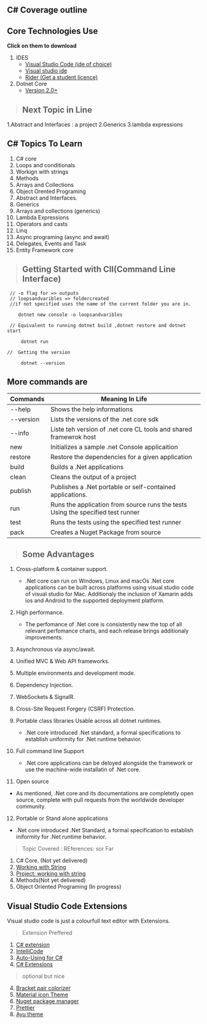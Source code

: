 ## C# Coverage outline
## Core Technologies Use
**Click on them to download**
1. IDES
    - [Visual Studio Code (ide of choice)](https://code.visualstudio.com/download)
    - [Visual studio ide](https://visualstudio.microsoft.com/downloads/)
    - [Rider (Get a student licence)](https://www.jetbrains.com/rider/)
2. Dotnet Core
    - [Version 2.0+](https://dotnet.microsoft.com/download)

>## Next Topic in Line
1.Abstract and Interfaces : a project
2.Generics
3.lambda expressions 


## C# Topics To Learn
1. C# core
2. Loops and conditionals
3. Workign with strings
4. Methods
5. Arrays and Collections
6. Object Orented Programing
7. Abstract and Interfaces.
8. Generics
9. Arrays and collections (generics)
10. Lambda Expressions
11. Operators and casts
12. Linq
12. Async programing (async and await)
13. Delegates, Events and Task
13. Entity Framework core

> ## Getting Started with ClI(Command Line Interface)
```Csharp
 // -o flag for => outputs  
 // loopsandvaribles => foldercreated
 //if not specified uses the name of the current folder you are in.

    dotnet new console -o loopsandvaribles

 // Equivalent to running dotnet build ,dotnet restore and dotnet start 

     dotnet run 

//  Getting the version
    
     dotnet --version
```
## More commands are
|  Commands        | Meaning In Life                            |
|------------------|--------------------------------------------|
| --help           | Shows the help informations                |
| --version        | Lists the versions of the .net core sdk    |
| --info           | Liste teh version of .net core CL tools and shared  framewrok host|
| new              | Initializes a sample .net Console applicaition|
| restore          | Restore the dependencies for a given application|
| build            | Builds a .Net applications |
| clean            | Cleans the output of a project |
| publish          | Publishes a .Net portable or self-contained applications.|
| run              | Runs the application from source runs the tests Using the specified test runner|
| test             | Runs the tests using the specified test runner |
| pack             | Creates a Nuget Package from source            |

> ##  Some Advantages
1. Cross-platform & container support.
    - .Net core can run on Windows, Linux and macOs .Net core applications can be built across platforms using visual studio code of visual studio for Mac. Additionaly the inclusion of Xamarin adds ios and Android to the supported deployment platform.
    
2. High performance. 
    - The perfomance of .Net core is consistently new the top of all relevant perfomance charts, and each release brings additionaly improvements.
3. Asynchronous via async/await. 
4. Unified MVC & Web API frameworks. 
5. Multiple environments and development mode. 
6. Dependency Injection. 
7. WebSockets & SignalR. 
8. Cross-Site Request Forgery (CSRF) Protection.
9. Portable class libraries Usable across all dotnet runtimes. 
     - .Net core introduced .Net standard, a formal specifications to establish uniformity for .Net runtime behavior.
10. Full command line Support
    - .Net core applications can be deloyed alongside the framework or use the machine-wide installatin of .Net core.
11. Open source
   - As mentioned, .Net core and its documentations are completetly open source, complete with pull requests from the worldwide developer community.
12. Portable or Stand alone applications
   - .Net core introduced .Net Standard, a formal specification to establish iniformity for .Net runtime behavior.
> Topic Covered : REferences: sor Far
1. C# Core. (Not yet delivered)
2. [Working with String](03_workingwithStrings\readme.md)
3. [Project: working with string](03_workingwithStrings\02_workingwithCSVFile\Readme.md)
4. Methods(Not yet delivered)
5. Object Oriented Programing (In progress)

## Visual Studio Code Extensions
Visual studio code is just a colourfull text editor with Extensions.
> Extension Preffered
 1. [C# extension](https://marketplace.visualstudio.com/items?itemName=ms-vscode.csharp)
 2. [IntelliCode](https://marketplace.visualstudio.com/items?itemName=VisualStudioExptTeam.vscodeintellicode)
 3. [Auto-Using for C#](https://marketplace.visualstudio.com/items?itemName=Fudge.auto-using)
 4. [C# Extensions](https://marketplace.visualstudio.com/items?itemName=jchannon.csharpextensions)
 > optional but nice
 4. [Bracket pair colorizer](https://marketplace.visualstudio.com/items?itemName=CoenraadS.bracket-pair-colorizer)
 5. [Material icon Theme](https://marketplace.visualstudio.com/items?itemName=PKief.material-icon-theme)
 6. [Nuget package manager](https://marketplace.visualstudio.com/items?itemName=jmrog.vscode-nuget-package-manager)
 7. [Prettier](https://marketplace.visualstudio.com/items?itemName=esbenp.prettier-vscode)
 8. [Ayu theme](https://marketplace.visualstudio.com/items?itemName=teabyii.ayu)

 
 
